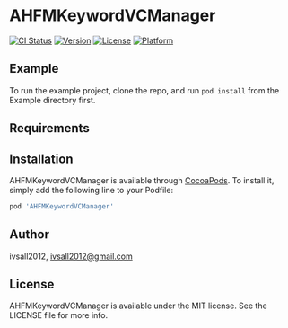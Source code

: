 # AHFMKeywordVCManager

[![CI Status](http://img.shields.io/travis/ivsall2012/AHFMKeywordVCManager.svg?style=flat)](https://travis-ci.org/ivsall2012/AHFMKeywordVCManager)
[![Version](https://img.shields.io/cocoapods/v/AHFMKeywordVCManager.svg?style=flat)](http://cocoapods.org/pods/AHFMKeywordVCManager)
[![License](https://img.shields.io/cocoapods/l/AHFMKeywordVCManager.svg?style=flat)](http://cocoapods.org/pods/AHFMKeywordVCManager)
[![Platform](https://img.shields.io/cocoapods/p/AHFMKeywordVCManager.svg?style=flat)](http://cocoapods.org/pods/AHFMKeywordVCManager)

## Example

To run the example project, clone the repo, and run `pod install` from the Example directory first.

## Requirements

## Installation

AHFMKeywordVCManager is available through [CocoaPods](http://cocoapods.org). To install
it, simply add the following line to your Podfile:

```ruby
pod 'AHFMKeywordVCManager'
```

## Author

ivsall2012, ivsall2012@gmail.com

## License

AHFMKeywordVCManager is available under the MIT license. See the LICENSE file for more info.

